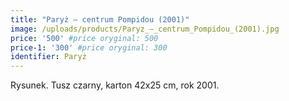 ```yaml
---
title: "Paryż – centrum Pompidou (2001)"
image: /uploads/products/Paryz_–_centrum_Pompidou_(2001).jpg
price: '500' #price oryginal: 500
price-1: '300' #price oryginal: 300
identifier: Paryż
---
```


Rysunek. Tusz czarny, karton 42x25 cm, rok 2001.